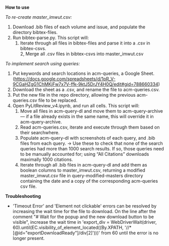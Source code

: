 **How to use**

_To re-create master_imwut.csv:_
1. Download .bib files of each volume and issue, and populate the directory bibtex-files. 
2. Run bibtex-parse.py. This script will:
    1. Iterate through all files in bibtex-files and parse it into a .csv in bibtex-csvs.  
    2, Merge all .csv files in bibtex-csvs into master_imwut.csv

_To implement search using queries:_
1. Put keywords and search locations in acm-queries, a Google Sheet. (https://docs.google.com/spreadsheets/d/1pR_V-9CGaHZgG1ChMKjFw7x7V-ffk-9ktJ5DrJY4H0Q/edit#gid=788660334)
2. Download the sheet as a .csv, and rename the file to acm-queries.csv.
3. Put the new file in the repo directory, allowing the previous acm-queries.csv file to be replaced.
4. Open PyLitReview_v4.ipynb, and run all cells. This script will:
    1. Move all files in acm-query-dl and move them to acm-query-archive — if a file already exists in the same name, this will override it in acm-query-archive.
    2. Read acm-queries.csv, iterate and execute through them based on their searchwhere.
    3. Populate acm-query-dl with screenshots of each query, and .bib files from each query. → Use these to check that none of the search queries had more than 1000 search results. If so, those queries need to be manually accounted for; using “All Citations” downloads maximally 1000 citations.
    4. Iterate through all .bib files in acm-query-dl and add them as boolean columns to master_imwut.csv, returning a modified master_imwut.csv file in query-modified-masters directory containing the date and a copy of the corresponding acm-queries csv file. 

**Troubleshooting**
* 'Timeout Error' and 'Element not clickable' errors can be resolved by increasing the wait time for the file to download. On the line after the comment "# Wait for the popup and the new download button to be visible", increase the wait time in 'export_div = WebDriverWait(driver, 60).until(EC.visibility_of_element_located((By.XPATH, '//*[@id="exportDownloadReady"]/div[2]')))' from 60 until the error is no longer present.  
